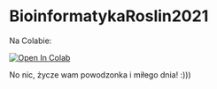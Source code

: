 # BioinformatykaRoslin2021

Na Colabie:

<a href="https://colab.research.google.com/github/BioBarto/BioinformatykaRoslin2021/blob/main/Program.ipynb">
  <img src="https://colab.research.google.com/assets/colab-badge.svg" alt="Open In Colab"/>
</a>

</br>

No nic, życze wam powodzonka i miłego dnia! :)))
